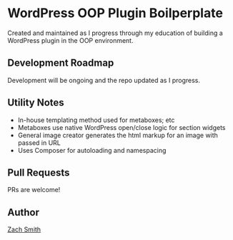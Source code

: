 # WordPress OOP Plugin Boilperplate
Created and maintained as I progress through my education of building a WordPress plugin in the OOP environment. 

## Development Roadmap
Development will be ongoing and the repo updated as I progress. 

## Utility Notes
* In-house templating method used for metaboxes; etc
* Metaboxes use native WordPress open/close logic for section widgets
* General image creator generates the html markup for an image with passed in URL
* Uses Composer for autoloading and namespacing

## Pull Requests
PRs are welcome!

## Author
[Zach Smith](https://www.twitter.com/zachisit)